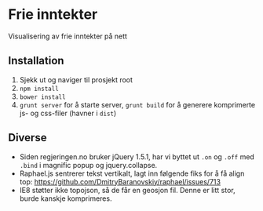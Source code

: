 # Frie inntekter
Visualisering av frie inntekter på nett

## Installation
1. Sjekk ut og naviger til prosjekt root
2. `npm install`
3. `bower install`
4. `grunt server` for å starte server, `grunt build` for å generere komprimerte js- og css-filer (havner i `dist`)

## Diverse
* Siden regjeringen.no bruker jQuery 1.5.1, har vi byttet ut `.on` og `.off` med `.bind` i magnific popup og jquery.collapse.
* Raphael.js sentrerer tekst vertikalt, lagt inn følgende fiks for å få align top: https://github.com/DmitryBaranovskiy/raphael/issues/713
* IE8 støtter ikke topojson, så de får en geosjon fil. Denne er litt stor, burde kanskje komprimeres.
